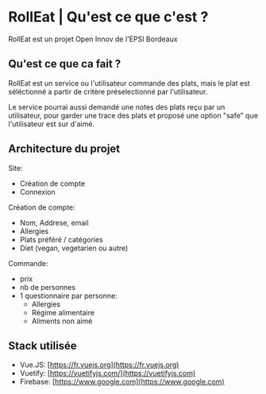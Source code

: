 # RollEat | Qu'est ce que c'est ?
RollEat est un projet Open Innov de l'EPSI Bordeaux

## Qu'est ce que ca fait ?
RollEat est un service ou l'utilisateur commande des plats, mais le plat est séléctionné a partir de critère préselectionné par l'utilisateur.

Le service pourrai aussi demandé une notes des plats reçu par un utilisateur, pour garder une trace des plats et proposé une option "safe" que l'utilisateur est sur d'aimé.


## Architecture du projet


Site:
 - Création de compte
 - Connexion


Création de compte:
 - Nom, Addrese, email
 - Allergies
 - Plats préféré / catégories
 - Diet (vegan, vegetarien ou autre)
 

Commande:
 - prix
 - nb de personnes
 - 1 questionnaire par personne:
   - Allergies
   - Régime alimentaire
   - Aliments non aimé

## Stack utilisée
 - Vue.JS: [https://fr.vuejs.org](https://fr.vuejs.org)
 - Vuetify: [https://vuetifyjs.com/](https://vuetifyjs.com)
 - Firebase: [https://www.google.com](https://www.google.com)